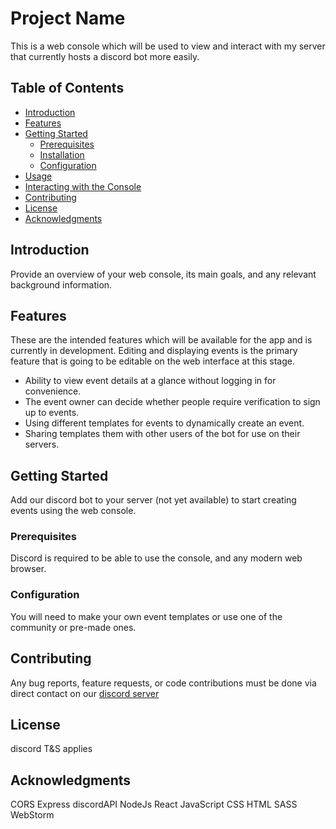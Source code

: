 # Project Name
This is a web console which will be used to view and interact with my server that currently hosts a discord bot more easily.

## Table of Contents
- [Introduction](#introduction)
- [Features](#features)
- [Getting Started](#getting-started)
    - [Prerequisites](#prerequisites)
    - [Installation](#installation)
    - [Configuration](#configuration)
- [Usage](#usage)
- [Interacting with the Console](#interacting-with-the-console)
- [Contributing](#contributing)
- [License](#license)
- [Acknowledgments](#acknowledgments)

## Introduction

Provide an overview of your web console, its main goals, and any relevant background information.

## Features

These are the intended features which will be available for the app and is currently in development. Editing and displaying events is the primary feature that is going to be editable on the web interface at this stage.

- Ability to view event details at a glance without logging in for convenience.
- The event owner can decide whether people require verification to sign up to events.
- Using different templates for events to dynamically create an event. 
- Sharing templates them with other users of the bot for use on their servers.

## Getting Started

Add our discord bot to your server (not yet available) to start creating events using the web console. 

### Prerequisites

Discord is required to be able to use the console, and any modern web browser. 


### Configuration

You will need to make your own event templates or use one of the community or pre-made ones. 


## Contributing

Any bug reports, feature requests, or code contributions must be done via direct contact on our [discord server](https://discord.gg/SKrpa5J7Gv)

## License

discord T&S applies

## Acknowledgments

CORS
Express
discordAPI
NodeJs
React
JavaScript
CSS
HTML
SASS
WebStorm

